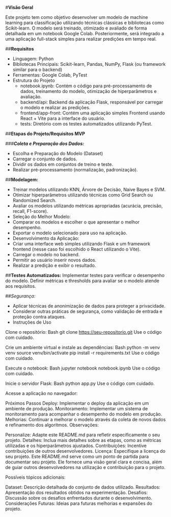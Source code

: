 #**Visão Geral**

Este projeto tem como objetivo desenvolver um modelo de machine learning para classificação utilizando técnicas clássicas e bibliotecas como Scikit-learn. O modelo será treinado, otimizado e avaliado de forma detalhada em um notebook Google Colab. Posteriormente, será integrado a uma aplicação full-stack simples para realizar predições em tempo real.

##**Requisitos**
- Linguagem: Python
- Bibliotecas Principais: Scikit-learn, Pandas, NumPy, Flask (ou framework similar para o backend)
- Ferramentas: Google Colab, PyTest
- Estrutura do Projeto
  - notebook.ipynb: Contém o código para pré-processamento de dados, treinamento do modelo, otimização de hiperparâmetros e avaliação.
  - backend/api: Backend da aplicação Flask, responsável por carregar o modelo e realizar as predições.
  - frontend/app-front: Contém uma aplicação simples Frontend usando React + Vite para a interface do usuário.
  - tests: Diretório com os testes automatizados utilizando PyTest.

##**Etapas do Projeto/Requisitos MVP**

###***Coleta e Preparação dos Dados:***
- Escolha e Preparação do Modelo (Dataset)
- Carregar o conjunto de dados.
- Dividir os dados em conjuntos de treino e teste.
- Realizar pré-processamento (normalização, padronização).

##**Modelagem:**
- Treinar modelos utilizando KNN, Árvore de Decisão, Naive Bayes e SVM.
- Otimizar hiperparâmetros utilizando técnicas como Grid Search ou Randomized Search.
- Avaliar os modelos utilizando métricas apropriadas (acurácia, precisão, recall, F1-score).
- Seleção do Melhor Modelo:
- Comparar os modelos e escolher o que apresentar o melhor desempenho.
- Exportar o modelo selecionado para uso na aplicação.
- Desenvolvimento da Aplicação:
- Criar uma interface web simples utilizando Flask e um framework frontend (nesse caso foi escolhido o React utilizando o Vite).
- Carregar o modelo no backend.
- Permitir ao usuário inserir novos dados.
- Realizar a predição e exibir o resultado.

##**Testes Automatizados:**
Implementar testes para verificar o desempenho do modelo.
Definir métricas e thresholds para avaliar se o modelo atende aos requisitos.

##*Segurança:*

- Aplicar técnicas de anonimização de dados para proteger a privacidade.
- Considerar outras práticas de segurança, como validação de entrada e proteção contra ataques.
- Instruções de Uso


Clone o repositório:
Bash
git clone https://seu-repositorio.git
Use o código com cuidado.

Crie um ambiente virtual e instale as dependências:
Bash
python -m venv venv
source venv/bin/activate
pip install -r requirements.txt
Use o código com cuidado.

Execute o notebook:
Bash
jupyter notebook notebook.ipynb
Use o código com cuidado.

Inicie o servidor Flask:
Bash
python app.py
Use o código com cuidado.

Acesse a aplicação no navegador:
<!-- http://127.0.0.1:5000 -->
Próximos Passos
Deploy: Implementar o deploy da aplicação em um ambiente de produção.
Monitoramento: Implementar um sistema de monitoramento para acompanhar o desempenho do modelo em produção.
Melhorias: Continuar a melhorar o modelo através da coleta de novos dados e refinamento dos algoritmos.
Observações:

Personalize: Adapte este README.md para refletir especificamente o seu projeto.
Detalhes: Inclua mais detalhes sobre as etapas, como as métricas utilizadas e os hiperparâmetros ajustados.
Contribuições: Incentive contribuições de outros desenvolvedores.
Licença: Especifique a licença do seu projeto.
Este README.md serve como um ponto de partida para documentar seu projeto. Ele fornece uma visão geral clara e concisa, além de guiar outros desenvolvedores na utilização e contribuição para o projeto.

Possíveis tópicos adicionais:

Dataset: Descrição detalhada do conjunto de dados utilizado.
Resultados: Apresentação dos resultados obtidos na experimentação.
Desafios: Discussão sobre os desafios enfrentados durante o desenvolvimento.
Considerações Futuras: Ideias para futuras melhorias e expansões do projeto.